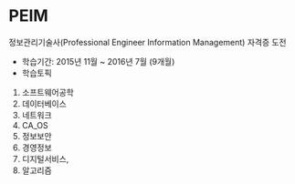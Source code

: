 # PEIM
정보관리기술사(Professional Engineer Information Management) 자격증 도전

- 학습기간: 2015년 11월 ~ 2016년 7월 (9개월)
- 학습토픽
1. 소프트웨어공학
2. 데이터베이스
3. 네트워크
4. CA_OS
5. 정보보안
6. 경영정보
7. 디지털서비스, 
8. 알고리즘
